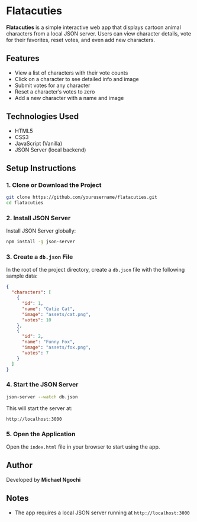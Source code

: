 # Flatacuties

**Flatacuties** is a simple interactive web app that displays cartoon animal characters from a local JSON server. Users can view character details, vote for their favorites, reset votes, and even add new characters.

## Features

- View a list of characters with their vote counts
- Click on a character to see detailed info and image
- Submit votes for any character
- Reset a character’s votes to zero
- Add a new character with a name and image

## Technologies Used

- HTML5
- CSS3
- JavaScript (Vanilla)
- JSON Server (local backend)

## Setup Instructions

### 1. Clone or Download the Project

```bash
git clone https://github.com/yourusername/flatacuties.git
cd flatacuties
```

### 2. Install JSON Server

Install JSON Server globally:

```bash
npm install -g json-server
```

### 3. Create a `db.json` File

In the root of the project directory, create a `db.json` file with the following sample data:

```json
{
  "characters": [
    {
      "id": 1,
      "name": "Cutie Cat",
      "image": "assets/cat.png",
      "votes": 10
    },
    {
      "id": 2,
      "name": "Funny Fox",
      "image": "assets/fox.png",
      "votes": 7
    }
  ]
}
```

### 4. Start the JSON Server

```bash
json-server --watch db.json
```

This will start the server at:

```
http://localhost:3000
```

### 5. Open the Application

Open the `index.html` file in your browser to start using the app.

## Author

Developed by **Michael Ngochi**

## Notes

- The app requires a local JSON server running at `http://localhost:3000`
